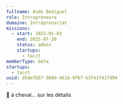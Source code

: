 ```yaml
---
fullname: Aude Bodiguel
role: Intrapreneure
domaine: Intraprenariat
missions:
  - start: 2023-01-03
    end: 2025-07-30
    status: admin
    startups:
      - tacct
memberType: beta
startups:
  - tacct
uuid: d5de7b57-960d-461b-9fb7-b3fe1f417d94
---
```

🐎 à cheval... sur les détails